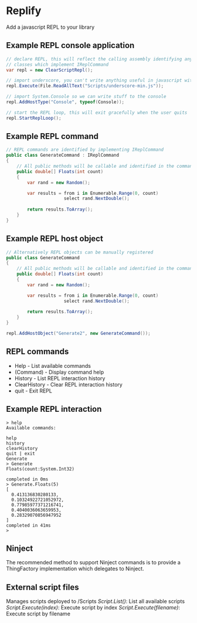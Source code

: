 # Replify
Add a javascript REPL to your library

## Example REPL console application
```c#
// declare REPL, this will reflect the calling assembly identifying any
// classes which implement IReplCommand
var repl = new ClearScriptRepl();

// import underscore, you can't write anything useful in javascript without underscore
repl.Execute(File.ReadAllText("Scripts/underscore-min.js"));

// import System.Console so we can write stuff to the console
repl.AddHostType("Console", typeof(Console));

// start the REPL loop, this will exit gracefully when the user quits
repl.StartReplLoop();
```
## Example REPL command
```c#
// REPL commands are identified by implementing IReplCommand
public class GenerateCommand : IReplCommand
{
    // All public methods will be callable and identified in the command help
    public double[] Floats(int count)
    {            
        var rand = new Random();

        var results = from i in Enumerable.Range(0, count)
                      select rand.NextDouble();
        
        return results.ToArray();
    }
}
```

## Example REPL host object
```c#
// Alternatively REPL objects can be manually registered
public class GenerateCommand
{
    // All public methods will be callable and identified in the command help
    public double[] Floats(int count)
    {            
        var rand = new Random();

        var results = from i in Enumerable.Range(0, count)
                      select rand.NextDouble();
        
        return results.ToArray();
    }
}

repl.AddHostObject("Generate2", new GenerateCommand());
```

## REPL commands
- Help - List available commands
- (Command) - Display command help
- History - List REPL interaction history
- ClearHistory - Clear REPL interaction history
- quit - Exit REPL

## Example REPL interaction
```
> help
Available commands:

help
history
clearHistory
quit | exit
Generate
> Generate
Floats(count:System.Int32)

completed in 0ms
> Generate.Floats(5)
[
  0.413136830280133,
  0.10324922721052972,
  0.77985977371216741,
  0.4040036063659953,
  0.28329070856947952
]
completed in 41ms
>
```

## Ninject
The recommended method to support Ninject commands is to provide a ThingFactory implementation which delegates to Ninject.

## External script files
Manages scripts deployed to /Scripts
*Script.List()*: List all available scripts
*Script.Execute(index)*: Execute script by index
*Script.Execute(filename)*: Execute script by filename
